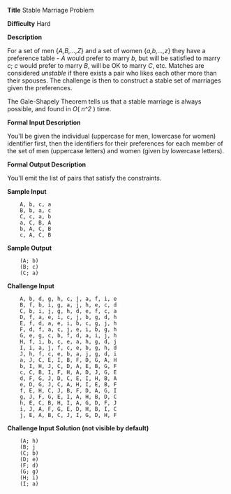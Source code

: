 **Title** Stable Marriage Problem

**Difficulty** Hard

**Description** 

For a set of men {*A,B,...,Z*} and a set of women {*a,b,...,z*} they have a preference table - *A* would prefer to marry *b*, but will be satisfied to marry *c*; *c* would prefer to marry *B*, will be OK to marry *C*, etc. Matches are considered *unstable* if there exists a pair who likes each other more than their spouses.  The challenge is then to construct a stable set of marriages given the preferences.

The Gale-Shapely Theorem tells us that a stable marriage is always possible, and found in *O*( *n^2* ) time.

**Formal Input Description**

You'll be given the individual (uppercase for men, lowercase for women) identifier first, then the identifiers for their preferences for each member of the set of men (uppercase letters) and women (given by lowercase letters). 

**Formal Output Description**

You'll emit the list of pairs that satisfy the constraints.

**Sample Input**

        A, b, c, a
        B, b, a, c
        C, c, a, b
        a, C, B, A
        b, A, C, B
        c, A, C, B

**Sample Output**

        (A; b)
        (B; c)
        (C; a)

**Challenge Input**

        A, b, d, g, h, c, j, a, f, i, e
        B, f, b, i, g, a, j, h, e, c, d
        C, b, i, j, g, h, d, e, f, c, a
        D, f, a, e, i, c, j, b, g, d, h
        E, f, d, a, e, i, b, c, g, j, h
        F, d, f, a, c, j, e, i, b, g, h
        G, e, g, c, b, f, d, a, i, j, h
        H, f, i, b, c, e, a, h, g, d, j
        I, i, a, j, f, c, e, b, g, h, d
        J, h, f, c, e, b, a, j, g, d, i
        a, J, C, E, I, B, F, D, G, A, H
        b, I, H, J, C, D, A, E, B, G, F
        c, C, B, I, F, H, A, D, J, G, E
        d, F, G, J, D, C, E, I, H, B, A
        e, D, G, J, C, A, H, I, E, B, F
        f, E, H, C, J, B, F, D, A, G, I
        g, J, F, G, E, I, A, H, B, D, C
        h, E, C, B, H, I, A, G, D, F, J
        i, J, A, F, G, E, D, H, B, I, C
        j, E, A, B, C, J, I, G, D, H, F

**Challenge Input Solution (not visible by default)**

        (A; h)
        (B; j
        (C; b)
        (D; e)
        (F; d)
        (G; g)
        (H; i)
        (I; a)


